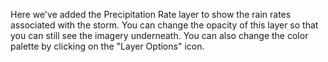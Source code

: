 <p>Here we've added the Precipitation Rate layer to show the rain rates associated with the storm. You can change the opacity of this layer so that you can still see the imagery underneath. You can also change the color palette by clicking on the "Layer Options" icon.</p>
